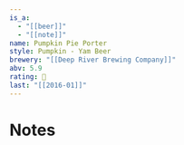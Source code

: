 ```yaml
---
is_a:
  - "[[beer]]"
  - "[[note]]"
name: Pumpkin Pie Porter
style: Pumpkin - Yam Beer
brewery: "[[Deep River Brewing Company]]"
abv: 5.9
rating: 🤞
last: "[[2016-01]]"
---
```

# Notes

